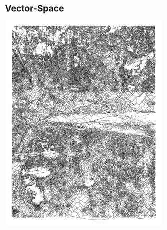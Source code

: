 # Vector-Space

<div align="center">
  <a href="https://github.com/nanotheatre/VectorScapes/blob/main/Polyptych-01.ipynb">
    <img src="x2000/15-08-2020-21-x2000.png">
  </a>
</div>


